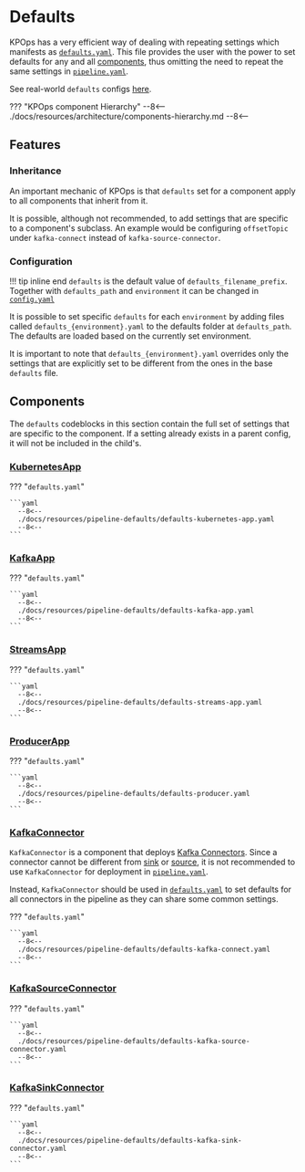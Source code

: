 # Defaults

KPOps has a very efficient way of dealing with repeating settings which manifests as [`defaults.yaml`](/resources/pipeline-defaults/defaults). This file provides the user with the power to set defaults for any and all [components](/user/references/components), thus omitting the need to repeat the same settings in [`pipeline.yaml`](/resources/pipeline-components/pipeline).

See real-world `defaults` configs [here](/resources/examples/defaults).

??? "KPOps component Hierarchy"
    --8<--
    ./docs/resources/architecture/components-hierarchy.md
    --8<--

## Features

### Inheritance

An important mechanic of KPOps is that `defaults` set for a component apply to all components that inherit from it.

It is possible, although not recommended, to add settings that are specific to a component's subclass. An example would be configuring `offsetTopic` under `kafka-connect` instead of `kafka-source-connector`.

### Configuration

!!! tip inline end
    `defaults` is the default value of `defaults_filename_prefix`.
    Together with `defaults_path` and  `environment` it can be changed in [`config.yaml`](/user/references/config/#__codelineno-0-16)

It is possible to set specific `defaults` for each `environment` by adding files called `defaults_{environment}.yaml` to the defaults folder at `defaults_path`. The defaults are loaded based on the currently set environment.

It is important to note that `defaults_{environment}.yaml` overrides only the settings that are explicitly set to be different from the ones in the base `defaults` file.

## Components

<!-- When possible, automatically generate a list of all component-specific settings under each component. -->

The `defaults` codeblocks in this section contain the full set of settings that are specific to the component. If a setting already exists in a parent config, it will not be included in the child's.

### [KubernetesApp](/user/references/components/#kubernetesapp)

??? "`defaults.yaml`"

    ```yaml
      --8<--
      ./docs/resources/pipeline-defaults/defaults-kubernetes-app.yaml
      --8<--
    ```

### [KafkaApp](/user/references/components/#kafkaapp)

??? "`defaults.yaml`"

    ```yaml
      --8<--
      ./docs/resources/pipeline-defaults/defaults-kafka-app.yaml
      --8<--
    ```

### [StreamsApp](/user/references/components/#streamsapp)

??? "`defaults.yaml`"

    ```yaml
      --8<--
      ./docs/resources/pipeline-defaults/defaults-streams-app.yaml
      --8<--
    ```

### [ProducerApp](/user/references/components/#producerapp)

??? "`defaults.yaml`"

    ```yaml
      --8<--
      ./docs/resources/pipeline-defaults/defaults-producer.yaml
      --8<--
    ```

### [KafkaConnector](#kafkaconnector)

`KafkaConnector` is a component that deploys [Kafka Connectors](https://kafka.apache.org/documentation.html#connect_configuring). Since a connector cannot be different from [sink](#kafkasinkconnector) or [source](#kafkasourceconnector), it is not recommended to use `KafkaConnector` for deployment in [`pipeline.yaml`](/resources/pipeline-components/pipeline).

Instead, `KafkaConnector` should be used in [`defaults.yaml`](/resources/pipeline-defaults/defaults) to set defaults for all connectors in the pipeline as they can share some common settings.

??? "`defaults.yaml`"

    ```yaml
      --8<--
      ./docs/resources/pipeline-defaults/defaults-kafka-connect.yaml
      --8<--
    ```

### [KafkaSourceConnector](/user/references/components/#kafkasourceconnector)

??? "`defaults.yaml`"

    ```yaml
      --8<--
      ./docs/resources/pipeline-defaults/defaults-kafka-source-connector.yaml
      --8<--
    ```

### [KafkaSinkConnector](/user/references/components/#kafkasinkconnector)

??? "`defaults.yaml`"

    ```yaml
      --8<--
      ./docs/resources/pipeline-defaults/defaults-kafka-sink-connector.yaml
      --8<--
    ```

